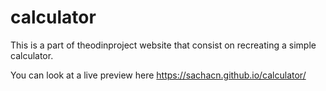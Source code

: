# calculator
This is a part of theodinproject website that consist on recreating a simple calculator.

You can look at a live preview here https://sachacn.github.io/calculator/

